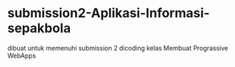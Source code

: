 # submission2-Aplikasi-Informasi-sepakbola
 dibuat untuk memenuhi submission 2 dicoding kelas Membuat Prograssive WebApps
